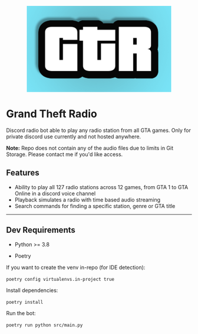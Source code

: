 <p align="center">
  <img src="src/resources/gtr_logo.png" />
</p>

# Grand Theft Radio
Discord radio bot able to play any radio station from all GTA games. Only for private discord use currently and not hosted anywhere.

**Note:** Repo does not contain any of the audio files due to limits in Git Storage. Please contact me if you'd like access. 

## Features

* Ability to play all 127 radio stations across 12 games, from GTA 1 to GTA Online in a discord voice channel
* Playback simulates a radio with time based audio streaming
* Search commands for finding a specific station, genre or GTA title

---

## Dev Requirements

* Python >= 3.8

* Poetry

If you want to create the venv in-repo (for IDE detection):

`poetry config virtualenvs.in-project true`


Install dependencies:

`poetry install`

Run the bot:

`poetry run python src/main.py`

